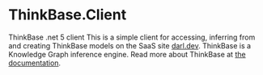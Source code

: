 # ThinkBase.Client
ThinkBase .net 5 client
This is a simple client for accessing, inferring from and creating ThinkBase models on the SaaS site [darl.dev](https://darl.dev).
ThinkBase is a Knowledge Graph inference engine.
Read more about ThinkBase at [the documentation](https://darl.dev/docs#/).
